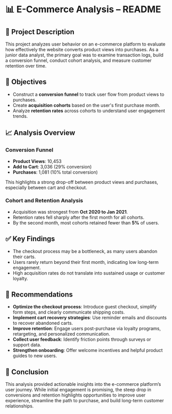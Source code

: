 
# 📊 E-Commerce Analysis – README

## 📝 Project Description

This project analyzes user behavior on an e-commerce platform to evaluate how effectively the website converts product views into purchases. As a junior data analyst, the primary goal was to examine transaction logs, build a conversion funnel, conduct cohort analysis, and measure customer retention over time.

## 🎯 Objectives

- Construct a **conversion funnel** to track user flow from product views to purchases.
- Create **acquisition cohorts** based on the user's first purchase month.
- Analyze **retention rates** across cohorts to understand user engagement trends.

## 📈 Analysis Overview

### Conversion Funnel
- **Product Views**: 10,453
- **Add to Cart**: 3,036 (29% conversion)
- **Purchases**: 1,081 (10% total conversion)

This highlights a strong drop-off between product views and purchases, especially between cart and checkout.

### Cohort and Retention Analysis
- Acquisition was strongest from **Oct 2020 to Jan 2021**.
- Retention rates fell sharply after the first month for all cohorts.
- By the second month, most cohorts retained fewer than **5%** of users.

## ✅ Key Findings

- The checkout process may be a bottleneck, as many users abandon their carts.
- Users rarely return beyond their first month, indicating low long-term engagement.
- High acquisition rates do not translate into sustained usage or customer loyalty.

## 🔧 Recommendations

- **Optimize the checkout process**: Introduce guest checkout, simplify form steps, and clearly communicate shipping costs.
- **Implement cart recovery strategies**: Use reminder emails and discounts to recover abandoned carts.
- **Improve retention**: Engage users post-purchase via loyalty programs, retargeting, and personalized communication.
- **Collect user feedback**: Identify friction points through surveys or support data.
- **Strengthen onboarding**: Offer welcome incentives and helpful product guides to new users.

## 📌 Conclusion

This analysis provided actionable insights into the e-commerce platform’s user journey. While initial engagement is promising, the steep drop in conversions and retention highlights opportunities to improve user experience, streamline the path to purchase, and build long-term customer relationships.
